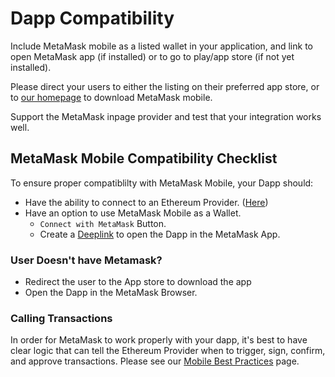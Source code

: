 # Dapp Compatibility

Include MetaMask mobile as a listed wallet in your application, and link to open MetaMask app (if installed) or to go to play/app store (if not yet installed).

Please direct your users to either the listing on their preferred app store, or to [our homepage](https://metamask.io/download.html) to download MetaMask mobile.

Support the MetaMask inpage provider and test that your integration works well.

## MetaMask Mobile Compatibility Checklist

To ensure proper compatiblilty with MetaMask Mobile, your Dapp should:

- Have the ability to connect to an Ethereum Provider. ([Here](https://github.com/MetaMask/detect-provider))
- Have an option to use MetaMask Mobile as a Wallet.
  - `Connect with MetaMask` Button.
  - Create a [Deeplink](https://metamask.github.io/metamask-deeplinks/#) to open the Dapp in the MetaMask App.

### User Doesn't have Metamask?
- Redirect the user to the App store to download the app
- Open the Dapp in the MetaMask Browser.


### Calling Transactions
In order for MetaMask to work properly with your dapp, it's best to have clear logic that can tell the Ethereum Provider when to trigger, sign, confirm, and approve transactions. Please see our [Mobile Best Practices](/guide/mobile-best-practices) page.